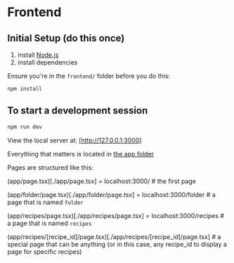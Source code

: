 # Frontend

## Initial Setup (do this once)

1. install [Node.js](https://nodejs.org/en)
2. install dependencies

Ensure you're in the `frontend/` folder before you do this:

```bash
npm install
```

## To start a development session

```bash
npm run dev
```

View the local server at: [http://127.0.0.1:3000]

Everything that matters is located in [the app folder](./app/)

Pages are structured like this:

(app/page.tsx)[./app/page.tsx] = localhost:3000/ # the first page 

(app/folder/page.tsx)[./app/folder/page.tsx] = localhost:3000/folder # a page that is named `folder`

(app/recipes/page.tsx)[./app/recipes/page.tsx] = localhost:3000/recipes # a page that is named `recipes`

(app/recipes/\[recipe_id\]/page.tsx)[./app/recipes/[recipe_id]/page.tsx] # a special page that can be anything (or in this case, any recipe_id to display a page for specific recipes)
